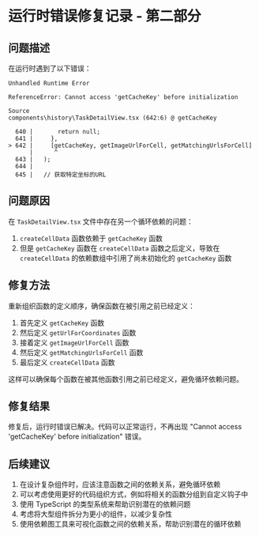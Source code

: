 # 运行时错误修复记录 - 第二部分

## 问题描述

在运行时遇到了以下错误：

```
Unhandled Runtime Error

ReferenceError: Cannot access 'getCacheKey' before initialization

Source
components\history\TaskDetailView.tsx (642:6) @ getCacheKey

  640 |       return null;
  641 |     },
> 642 |     [getCacheKey, getImageUrlForCell, getMatchingUrlsForCell]
      |      ^
  643 |   );
  644 |
  645 |   // 获取特定坐标的URL
```

## 问题原因

在 `TaskDetailView.tsx` 文件中存在另一个循环依赖的问题：

1. `createCellData` 函数依赖于 `getCacheKey` 函数
2. 但是 `getCacheKey` 函数在 `createCellData` 函数之后定义，导致在 `createCellData` 的依赖数组中引用了尚未初始化的 `getCacheKey` 函数

## 修复方法

重新组织函数的定义顺序，确保函数在被引用之前已经定义：

1. 首先定义 `getCacheKey` 函数
2. 然后定义 `getUrlForCoordinates` 函数
3. 接着定义 `getImageUrlForCell` 函数
4. 然后定义 `getMatchingUrlsForCell` 函数
5. 最后定义 `createCellData` 函数

这样可以确保每个函数在被其他函数引用之前已经定义，避免循环依赖问题。

## 修复结果

修复后，运行时错误已解决。代码可以正常运行，不再出现 "Cannot access 'getCacheKey' before initialization" 错误。

## 后续建议

1. 在设计复杂组件时，应该注意函数之间的依赖关系，避免循环依赖
2. 可以考虑使用更好的代码组织方式，例如将相关的函数分组到自定义钩子中
3. 使用 TypeScript 的类型系统来帮助识别潜在的依赖问题
4. 考虑将大型组件拆分为更小的组件，以减少复杂性
5. 使用依赖图工具来可视化函数之间的依赖关系，帮助识别潜在的循环依赖
